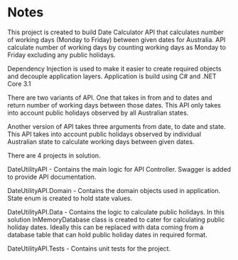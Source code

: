 Notes
============

This project is created to build Date Calculator API that calculates number of working days (Monday to Friday) between given dates for Australia. API calculate number of working days by counting working days as Monday to Friday excluding any public holidays.  

Dependency Injection is used to make it easier to create required objects and decouple application layers. Application is build using  C# and .NET Core 3.1  

There are two variants of API. One that takes in from and to dates and return number of working days between those dates. This API only takes into account public holidays observed by all Australian states.

Another version of API takes three arguments from date, to date and state. This API takes into account public holidays observed by individual Australian state to calculate working days between given dates.

There are 4 projects in solution.

DateUtilityAPI - Contains the main logic for API Controller. Swagger is added to provide API documentation.

DateUtilityAPI.Domain - Contains the domain objects used in application. State enum is created to hold state values.

DateUtilityAPI.Data - Contains the logic to calculate public holidays. In this solution InMemoryDatabase class is created to cater for calculating public holiday dates. Ideally this can be replaced with data coming from a database table that can hold public holiday dates in required format.

DateUtilityAPI.Tests - Contains unit tests for the project.

 

 
